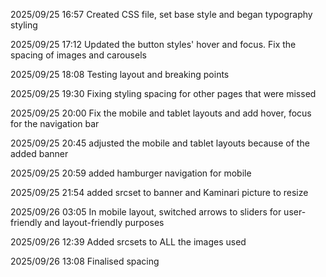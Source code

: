 2025/09/25 16:57 Created CSS file, set base style and began typography styling

2025/09/25 17:12 Updated the button styles' hover and focus. Fix the spacing of images and carousels

2025/09/25 18:08 Testing layout and breaking points

2025/09/25 19:30 Fixing styling spacing for other pages that were missed

2025/09/25 20:00 Fix the mobile and tablet layouts and add hover, focus for the navigation bar

2025/09/25 20:45 adjusted the mobile and tablet layouts because of the added banner

2025/09/25 20:59 added hamburger navigation for mobile

2025/09/25 21:54 added srcset to banner and Kaminari picture to resize

2025/09/26 03:05 In mobile layout, switched arrows to sliders for user-friendly and layout-friendly purposes

2025/09/26 12:39 Added srcsets to ALL the images used

2025/09/26 13:08 Finalised spacing
